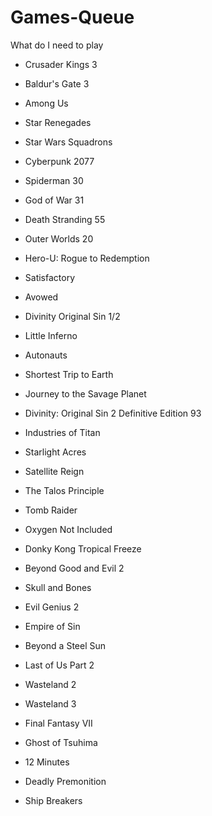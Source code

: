 # Games-Queue
What do I need to play

* Crusader Kings 3
* Baldur's Gate 3
* Among Us
* Star Renegades
* Star Wars Squadrons
* Cyberpunk 2077
* Spiderman 30
* God of War 31
* Death Stranding 55
* Outer Worlds 20
* Hero-U: Rogue to Redemption
* Satisfactory


* Avowed
* Divinity Original Sin 1/2
* Little Inferno
* Autonauts
* Shortest Trip to Earth
* Journey to the Savage Planet
* Divinity: Original Sin 2 Definitive Edition 93
* Industries of Titan
* Starlight Acres
* Satellite Reign
* The Talos Principle
* Tomb Raider
* Oxygen Not Included
* Donky Kong Tropical Freeze
* Beyond Good and Evil 2
* Skull and Bones

* Evil Genius 2
* Empire of Sin
* Beyond a Steel Sun
* Last of Us Part 2
* Wasteland 2
* Wasteland 3

* Final Fantasy VII
* Ghost of Tsuhima
* 12 Minutes
* Deadly Premonition
* Ship Breakers
